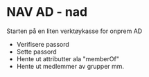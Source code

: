 # NAV AD - nad
Starten på en liten verktøykasse for onprem AD
- Verifisere passord
- Sette passord
- Hente ut attributter ala "memberOf"
- Hente ut medlemmer av grupper
mm.
